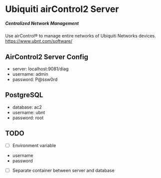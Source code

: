 # Ubiquiti airControl2 Server
##### Centralized Network Management
Use airControl® to manage entire networks of Ubiquiti Networks devices.
https://www.ubnt.com/software/

## AirControl2 Server Config
- server: localhost:9081/diag
- username: admin
- password: P@ssw0rd

## PostgreSQL
- database: ac2
- username: ubnt
- password: root

## TODO
- [ ] Environment variable
 - username
 - password
- [ ] Separate container between server and database
